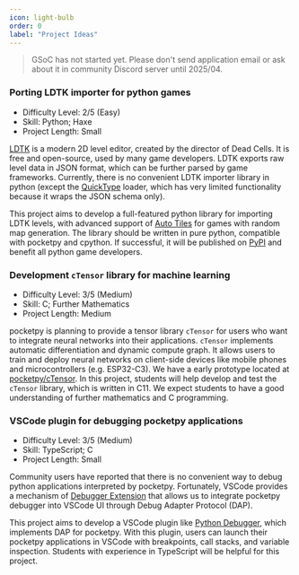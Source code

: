 ```yaml
---
icon: light-bulb
order: 0
label: "Project Ideas"
---
```


> GSoC has not started yet. Please don't send application email or ask about it in community Discord server until 2025/04.

### Porting LDTK importer for python games

+ Difficulty Level: 2/5 (Easy)
+ Skill: Python; Haxe
+ Project Length: Small

[LDTK](https://ldtk.io/) is a modern 2D level editor, created by the director of Dead Cells. It is free and open-source, used by many game developers.
LDTK exports raw level data in JSON format, which can be further parsed by game frameworks. Currently, there is no convenient LDTK importer library in python (except the [QuickType](https://ldtk.io/api/#Python) loader, which has very limited functionality because it wraps the JSON schema only).

This project aims to develop a full-featured python library for importing LDTK levels, with advanced support of [Auto Tiles](https://ldtk.io/wp-content/uploads/2020/11/autoLayer-demo2.gif) for games with random map generation. The library should be written in pure python, compatible with pocketpy and cpython. If successful, it will be published on [PyPI](https://pypi.org/) and benefit all python game developers.

### Development `cTensor` library for machine learning

+ Difficulty Level: 3/5 (Medium)
+ Skill: C; Further Mathematics
+ Project Length: Medium

pocketpy is planning to provide a tensor library `cTensor` for users who want to integrate neural networks into their applications. `cTensor` implements automatic differentiation and dynamic compute graph. It allows users to train and deploy neural networks on client-side devices like mobile phones and microcontrollers (e.g. ESP32-C3). We have a early prototype located at [pocketpy/cTensor](https://github.com/pocketpy/cTensor).
In this project, students will help develop and test the `cTensor` library, which is written in C11. We expect students to have a good understanding of further mathematics and C programming.

### VSCode plugin for debugging pocketpy applications

+ Difficulty Level: 3/5 (Medium)
+ Skill: TypeScript; C
+ Project Length: Small

Community users have reported that there is no convenient way to debug python applications interpreted by pocketpy. Fortunately, VSCode provides a mechanism of [Debugger Extension](https://code.visualstudio.com/api/extension-guides/debugger-extension) that allows us to integrate pocketpy debugger into VSCode UI through Debug Adapter Protocol (DAP).

This project aims to develop a VSCode plugin like [Python Debugger](https://marketplace.visualstudio.com/items?itemName=ms-python.debugpy), which implements DAP for pocketpy. With this plugin, users can launch their pocketpy applications in VSCode with breakpoints, call stacks, and variable inspection. Students with experience in TypeScript will be helpful for this project.
